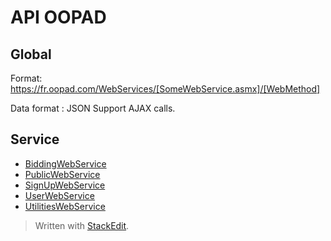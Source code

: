 API OOPAD
==========

Global
--------------

Format: https://fr.oopad.com/WebServices/[SomeWebService.asmx]/[WebMethod]

Data format : JSON
Support AJAX calls.

Service
-----

* [BiddingWebService](BiddingWebService/General.md)
* [PublicWebService](PublicWebService/General.md)
* [SignUpWebService](SignUpWebService/General.md)
* [UserWebService](UserWebService/General.md)
* [UtilitiesWebService](UtilitiesWebService/General.md)

> Written with [StackEdit](https://stackedit.io/).